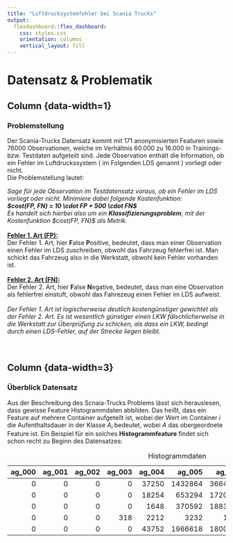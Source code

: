 ```yaml
---
title: "Luftdrucksystemfehler bei Scania Trucks"
output: 
  flexdashboard::flex_dashboard:
    css: styles.css
    orientation: columns
    vertical_layout: fill
---
```







Datensatz & Problematik
=======================================================================

Column {data-width=1}
-----------------------------------------------------------------------

### Problemstellung
Der Scania-Trucks Datensatz kommt mit 171 anonymisierten Featuren sowie 76000 Observationen, welche im Verhältnis 60.000 zu 16.000 in Trainings- bzw. Testdaten aufgeteilt sind. Jede Observation enthält die Information, ob ein Fehler im Luftdruckssystem ( im Folgenden LDS genannt ) vorliegt oder nicht. <br>
Die Problemstellung lautet: <br>
<div class = "bordered"><i>
Sage für jede Observation im Testdatensatz voraus, ob ein Fehler im LDS vorliegt oder nicht. Minimiere dabei folgende Kostenfunktion: <br>
<b>$cost(FP, FN) = 10 \cdot FP + 500 \cdot FN$</b> <br>
Es handelt sich hierbei also um ein <b>Klassifizierungsproblem</b>, mit der Kostenfunktion $cost(FP, FN)$ als Metrik. <br>
</i></div> <br>
<b><u>Fehler 1. Art (FP):</u></b> <br>
Der Fehler 1. Art, hier <b>F</b>alse <b>P</b>ositive, bedeutet, dass man einer Observation einen Fehler im LDS zuschreiben, obwohl das Fahrzeug fehlerfrei ist. Man schickt das Fahrzeug also in die Werkstatt, obwohl kein Fehler vorhanden ist. <br><br>
<b><u>Fehler 2. Art (FN):</u></b> <br>
Der Fehler 2. Art, hier <b>F</b>alse <b>N</b>egative, bedeutet, dass man eine Observation als fehlerfrei einstuft, obwohl das Fahrezeug einen Fehler im LDS aufweist. <br><br>
<div class = "bordered"><i>
Der Fehler 1. Art ist logischerweise deutlich kostengünstiger gewichtet als der Fehler 2. Art. Es ist wesentlich günstiger einen LKW fälschlicherweise in die Werkstatt zur Überprüfung zu schicken, als dass ein LKW, bedingt durch einen LDS-Fehler, auf der Strecke liegen bleibt.
</i></div> <br><br>

Column {data-width=3}
----------------------------------------------------------------------

### Überblick Datensatz
Aus der Beschreibung des Scnaia-Trucks Problems lässt sich herauslesen, dass gewisse Feature Histogrammdaten abbilden. Das heißt, dass ein Feature auf mehrere Container aufgeteilt ist, wobei der Wert im Container $i$ die Aufenthaltsdauer in der Klasse $A_i$ bedeutet, wobei $A$ das obergeordnete Feature ist. Ein Beispiel für ein solches <b>Histogrammfeature</b> findet sich schon recht zu Beginn des Datensatzes: <br>

<table class="table table-striped" style="margin-left: auto; margin-right: auto;">
<caption>Histogrammdaten</caption>
 <thead><tr>
<th style="text-align:right;"> ag_000 </th>
   <th style="text-align:right;"> ag_001 </th>
   <th style="text-align:right;"> ag_002 </th>
   <th style="text-align:right;"> ag_003 </th>
   <th style="text-align:right;"> ag_004 </th>
   <th style="text-align:right;"> ag_005 </th>
   <th style="text-align:right;"> ag_006 </th>
   <th style="text-align:right;"> ag_007 </th>
   <th style="text-align:right;"> ag_008 </th>
   <th style="text-align:right;"> ag_009 </th>
  </tr></thead>
<tbody>
<tr>
<td style="text-align:right;"> 0 </td>
   <td style="text-align:right;"> 0 </td>
   <td style="text-align:right;"> 0 </td>
   <td style="text-align:right;"> 0 </td>
   <td style="text-align:right;"> 37250 </td>
   <td style="text-align:right;"> 1432864 </td>
   <td style="text-align:right;"> 3664156 </td>
   <td style="text-align:right;"> 1007684 </td>
   <td style="text-align:right;"> 25896 </td>
   <td style="text-align:right;"> 0 </td>
  </tr>
<tr>
<td style="text-align:right;"> 0 </td>
   <td style="text-align:right;"> 0 </td>
   <td style="text-align:right;"> 0 </td>
   <td style="text-align:right;"> 0 </td>
   <td style="text-align:right;"> 18254 </td>
   <td style="text-align:right;"> 653294 </td>
   <td style="text-align:right;"> 1720800 </td>
   <td style="text-align:right;"> 516724 </td>
   <td style="text-align:right;"> 31642 </td>
   <td style="text-align:right;"> 0 </td>
  </tr>
<tr>
<td style="text-align:right;"> 0 </td>
   <td style="text-align:right;"> 0 </td>
   <td style="text-align:right;"> 0 </td>
   <td style="text-align:right;"> 0 </td>
   <td style="text-align:right;"> 1648 </td>
   <td style="text-align:right;"> 370592 </td>
   <td style="text-align:right;"> 1883374 </td>
   <td style="text-align:right;"> 292936 </td>
   <td style="text-align:right;"> 12016 </td>
   <td style="text-align:right;"> 0 </td>
  </tr>
<tr>
<td style="text-align:right;"> 0 </td>
   <td style="text-align:right;"> 0 </td>
   <td style="text-align:right;"> 0 </td>
   <td style="text-align:right;"> 318 </td>
   <td style="text-align:right;"> 2212 </td>
   <td style="text-align:right;"> 3232 </td>
   <td style="text-align:right;"> 1872 </td>
   <td style="text-align:right;"> 0 </td>
   <td style="text-align:right;"> 0 </td>
   <td style="text-align:right;"> 0 </td>
  </tr>
<tr>
<td style="text-align:right;"> 0 </td>
   <td style="text-align:right;"> 0 </td>
   <td style="text-align:right;"> 0 </td>
   <td style="text-align:right;"> 0 </td>
   <td style="text-align:right;"> 43752 </td>
   <td style="text-align:right;"> 1966618 </td>
   <td style="text-align:right;"> 1800340 </td>
   <td style="text-align:right;"> 131646 </td>
   <td style="text-align:right;"> 4588 </td>
   <td style="text-align:right;"> 0 </td>
  </tr>
</tbody>
</table>







